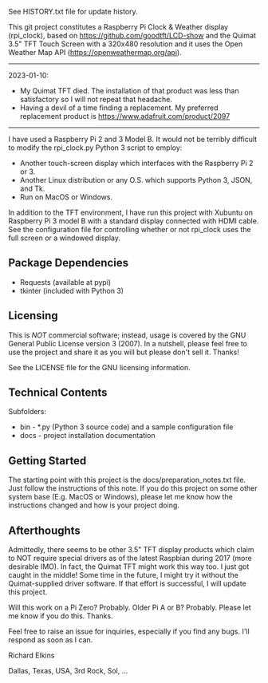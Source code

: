 See HISTORY.txt file for update history.

This git project constitutes a Raspberry Pi Clock & Weather display (rpi_clock), based on https://github.com/goodtft/LCD-show and the Quimat 3.5" TFT Touch Screen with a 320x480 resolution and it uses the Open Weather Map API (https://openweathermap.org/api).

************* 
2023-01-10: 
* My Quimat TFT died.  The installation of that product was less than satisfactory so I will not repeat that headache.
* Having a devil of a time finding a replacement.  My preferred replacement product is https://www.adafruit.com/product/2097
************* 

I have used a Raspberry Pi 2 and 3 Model B.  It would not be terribly difficult to modify the rpi_clock.py Python 3 script to employ:

* Another touch-screen display which interfaces with the Raspberry Pi 2 or 3.
* Another Linux distribution or any O.S. which supports Python 3, JSON, and Tk.
* Run on MacOS or Windows.

In addition to the TFT environment, I have run this project with Xubuntu on Raspberry Pi 3 model B with a standard display connected with HDMI cable.  See the configuration file for controlling whether or not rpi_clock uses the full screen or a windowed display.

Package Dependencies
--------------------

- Requests (available at pypi)
- tkinter (included with Python 3)

Licensing
---------

This is *NOT* commercial software; instead, usage is covered by the GNU General Public License version 3 (2007).  In a nutshell, please feel free to use the project and share it as you will but please don't sell it.  Thanks!

See the LICENSE file for the GNU licensing information.

Technical Contents
------------------

Subfolders:

* bin - *.py (Python 3 source code) and a sample configuration file
* docs - project installation documentation

Getting Started
---------------

The starting point with this project is the docs/preparation_notes.txt file.  Just follow the instructions of this note. If you do this project on some other system base (E.g. MacOS or Windows), please let me know how the instructions changed and how is your project doing. 

Afterthoughts
-------------

Admittedly, there seems to be other 3.5" TFT display products which claim to NOT require special drivers as of the latest Raspbian during 2017 (more desirable IMO).  In fact, the Quimat TFT might work this way too.  I just got caught in the middle!  Some time in the future, I might try it without the Quimat-supplied driver software.  If that effort is successful, I will update this project.

Will this work on a Pi Zero?  Probably.  Older Pi A or B?  Probably.  Please let me know if you do this.  Thanks.

Feel free to raise an issue for inquiries, especially if you find any bugs.  I'll respond as soon as I can.

Richard Elkins

Dallas, Texas, USA, 3rd Rock, Sol, ...
